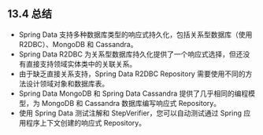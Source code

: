 ## 13.4 总结

* Spring Data 支持多种数据库类型的响应式持久化，包括关系型数据库（使用 R2DBC）、MongoDB 和 Cassandra。
* Spring Data R2DBC 为关系型数据库持久化提供了一个响应式选择，但还没有直接支持领域实体类中的关联关系。
* 由于缺乏直接关系支持，Spring Data R2DBC Repository 需要使用不同的方法设计领域对象和数据库表。
* Spring Data MongoDB 和 Spring Data Cassandra 提供了几乎相同的编程模型，为 MongoDB 和 Cassandra 数据库编写响应式 Repository。
* 使用 Spring Data 测试注解和 StepVerifier，您可以自动测试通过 Spring 应用程序上下文创建的响应式 Repository。